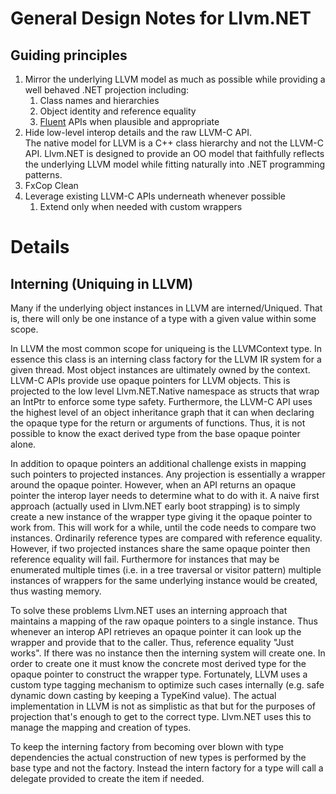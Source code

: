 # General Design Notes for Llvm.NET
## Guiding principles
1) Mirror the underlying LLVM model as much as possible while 
providing a well behaved .NET projection including:
   1) Class names and hierarchies
   1) Object identity and reference equality
   3) [Fluent](https://en.wikipedia.org/wiki/Fluent_interface) APIs when plausible and appropriate
1) Hide low-level interop details and the raw LLVM-C API.  
The native model for LLVM is a C++ class hierarchy and not the LLVM-C API.
Llvm.NET is designed to provide an OO model that faithfully reflects the
underlying LLVM model while fitting naturally into .NET programming patterns.
1) FxCop Clean
4) Leverage existing LLVM-C APIs underneath whenever possible
   1) Extend only when needed with custom wrappers

# Details
## Interning (Uniquing in LLVM)
Many if the underlying object instances in LLVM are interned/Uniqued. That is,
there will only be one instance of a type with a given value within some scope.

In LLVM the most common scope for uniqueing is the LLVMContext type. In essence
this class is an interning class factory for the LLVM IR system for a given thread.
Most object instances are ultimately owned by the context. LLVM-C APIs provide use
opaque pointers for LLVM objects. This is projected to the low level Llvm.NET.Native
namespace as structs that wrap an IntPtr to enforce some type safety. Furthermore,
the LLVM-C API uses the highest level of an object inheritance graph that it can when
declaring the opaque type for the return or arguments of functions. Thus, it is not
possible to know the exact derived type from the base opaque pointer alone.

In addition to opaque pointers an additional challenge exists in mapping such pointers
to projected instances. Any projection is essentially a wrapper around the opaque
pointer. However, when an API returns an opaque pointer the interop layer needs to
determine what to do with it. A naive first approach (actually used in Llvm.NET early
 boot strapping) is to simply create a new instance of the wrapper type giving it the
opaque pointer to work from. This will work for a while, until the code needs to compare
two instances. Ordinarily reference types are compared with reference equality. However,
if two projected instances share the same opaque pointer then reference equality will fail.
Furthermore for instances that may be enumerated multiple times (i.e. in a tree
traversal or visitor pattern) multiple instances of wrappers for the same underlying
instance would be created, thus wasting memory. 

To solve these problems Llvm.NET uses an interning approach that maintains a mapping of
the raw opaque pointers to a single instance. Thus whenever an interop API retrieves an
opaque pointer it can look up the wrapper and provide that to the caller. Thus, reference
equality "Just works". If there was no instance then the interning system will create one.
In order to create one it must know the concrete most derived type for the opaque pointer
to construct the wrapper type. Fortunately, LLVM uses a custom type tagging mechanism to
optimize such cases internally (e.g. safe dynamic down casting by keeping a TypeKind value).
The actual implementation in LLVM is not as simplistic as that but for the purposes of
projection that's enough to get to the correct type. Llvm.NET uses this to manage the
mapping and creation of types.

To keep the interning factory from becoming over blown with type dependencies the actual
construction of new types is performed by the base type and not the factory. Instead the
intern factory for a type will call a delegate provided to create the item if needed.

